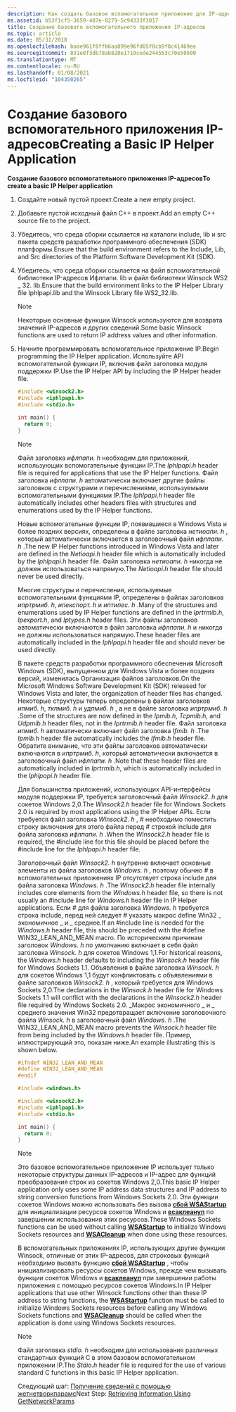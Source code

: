 ```yaml
---
description: Как создать базовое вспомогательное приложение для IP-адресов.
ms.assetid: b53f1cf5-3659-407e-8279-5c94333f3017
title: Создание базового вспомогательного приложения IP-адресов
ms.topic: article
ms.date: 05/31/2018
ms.openlocfilehash: baae961f8ffb6aa899e96fd05f0cb9f0c41469ee
ms.sourcegitcommit: 831e8f3db78ab820e1710cede244553c70e50500
ms.translationtype: MT
ms.contentlocale: ru-RU
ms.lasthandoff: 01/08/2021
ms.locfileid: "104350265"
---
```

# <a name="creating-a-basic-ip-helper-application"></a><span data-ttu-id="00fcc-103">Создание базового вспомогательного приложения IP-адресов</span><span class="sxs-lookup"><span data-stu-id="00fcc-103">Creating a Basic IP Helper Application</span></span>

<span data-ttu-id="00fcc-104">**Создание базового вспомогательного приложения IP-адресов**</span><span class="sxs-lookup"><span data-stu-id="00fcc-104">**To create a basic IP Helper application**</span></span>

1.  <span data-ttu-id="00fcc-105">Создайте новый пустой проект.</span><span class="sxs-lookup"><span data-stu-id="00fcc-105">Create a new empty project.</span></span>
2.  <span data-ttu-id="00fcc-106">Добавьте пустой исходный файл C++ в проект.</span><span class="sxs-lookup"><span data-stu-id="00fcc-106">Add an empty C++ source file to the project.</span></span>
3.  <span data-ttu-id="00fcc-107">Убедитесь, что среда сборки ссылается на каталоги include, lib и src пакета средств разработки программного обеспечения (SDK) платформы.</span><span class="sxs-lookup"><span data-stu-id="00fcc-107">Ensure that the build environment refers to the Include, Lib, and Src directories of the Platform Software Development Kit (SDK).</span></span>
4.  <span data-ttu-id="00fcc-108">Убедитесь, что среда сборки ссылается на файл вспомогательной библиотеки IP-адресов Ифлпапи. lib и файл библиотеки Winsock WS2 \_ 32. lib.</span><span class="sxs-lookup"><span data-stu-id="00fcc-108">Ensure that the build environment links to the IP Helper Library file Iphlpapi.lib and the Winsock Library file WS2\_32.lib.</span></span>
    > [!Note]  
    > <span data-ttu-id="00fcc-109">Некоторые основные функции Winsock используются для возврата значений IP-адресов и других сведений.</span><span class="sxs-lookup"><span data-stu-id="00fcc-109">Some basic Winsock functions are used to return IP address values and other information.</span></span>

     

5.  <span data-ttu-id="00fcc-110">Начните программировать вспомогательное приложение IP.</span><span class="sxs-lookup"><span data-stu-id="00fcc-110">Begin programming the IP Helper application.</span></span> <span data-ttu-id="00fcc-111">Используйте API вспомогательной функции IP, включив файл заголовка модуля поддержки IP.</span><span class="sxs-lookup"><span data-stu-id="00fcc-111">Use the IP Helper API by including the IP Helper header file.</span></span>

    ```C++
    #include <winsock2.h>
    #include <iphlpapi.h>
    #include <stdio.h>

    int main() {
      return 0;
    }
    
    ```

    

    > [!Note]
    >
    > <span data-ttu-id="00fcc-112">Файл заголовка *ифлпапи. h* необходим для приложений, использующих вспомогательные функции IP.</span><span class="sxs-lookup"><span data-stu-id="00fcc-112">The *Iphlpapi.h* header file is required for applications that use the IP Helper functions.</span></span> <span data-ttu-id="00fcc-113">Файл заголовка *ифлпапи. h* автоматически включает другие файлы заголовков с структурами и перечислениями, используемыми вспомогательными функциями IP.</span><span class="sxs-lookup"><span data-stu-id="00fcc-113">The *Iphlpapi.h* header file automatically includes other headers files with structures and enumerations used by the IP Helper functions.</span></span>
    >
    > <span data-ttu-id="00fcc-114">Новые вспомогательные функции IP, появившиеся в Windows Vista и более поздних версиях, определены в файле заголовка *нетиоапи. h* , который автоматически включается в заголовочный файл *ифлпапи. h* .</span><span class="sxs-lookup"><span data-stu-id="00fcc-114">The new IP Helper functions introduced in Windows Vista and later are defined in the *Netioapi.h* header file which is automatically included by the *Iphlpapi.h* header file.</span></span> <span data-ttu-id="00fcc-115">Файл заголовка *нетиоапи. h* никогда не должен использоваться напрямую.</span><span class="sxs-lookup"><span data-stu-id="00fcc-115">The *Netioapi.h* header file should never be used directly.</span></span>
    >
    > <span data-ttu-id="00fcc-116">Многие структуры и перечисления, используемые вспомогательными функциями IP, определены в файлах заголовков *ипртрмиб. h*, *ипекспорт. h* и *иптипес. h* .</span><span class="sxs-lookup"><span data-stu-id="00fcc-116">Many of the structures and enumerations used by IP Helper functions are defined in the *Iprtrmib.h*, *Ipexport.h*, and *Iptypes.h* header files.</span></span> <span data-ttu-id="00fcc-117">Эти файлы заголовков автоматически включаются в файл заголовка *ифлпапи. h* и никогда не должны использоваться напрямую.</span><span class="sxs-lookup"><span data-stu-id="00fcc-117">These header files are automatically included in the *Iphlpapi.h* header file and should never be used directly.</span></span>
    >
    > <span data-ttu-id="00fcc-118">В пакете средств разработки программного обеспечения Microsoft Windows (SDK), выпущенном для Windows Vista и более поздних версий, изменилась Организация файлов заголовков.</span><span class="sxs-lookup"><span data-stu-id="00fcc-118">On the Microsoft Windows Software Development Kit (SDK) released for Windows Vista and later, the organization of header files has changed.</span></span> <span data-ttu-id="00fcc-119">Некоторые структуры теперь определены в файлах заголовков *ипмиб. h*, *ткпмиб. h* и *удпмиб. h* , а не в файле заголовка *ипртрмиб. h* .</span><span class="sxs-lookup"><span data-stu-id="00fcc-119">Some of the structures are now defined in the *Ipmib.h*, *Tcpmib.h*, and *Udpmib.h* header files, not in the *Iprtrmib.h* header file.</span></span> <span data-ttu-id="00fcc-120">Файл заголовка *ипмиб. h* автоматически включает файл заголовка *Ifmib. h* .</span><span class="sxs-lookup"><span data-stu-id="00fcc-120">The *Ipmib.h* header file automatically includes the *Ifmib.h* header file.</span></span> <span data-ttu-id="00fcc-121">Обратите внимание, что эти файлы заголовков автоматически включаются в *ипртрмиб. h*, который автоматически включается в заголовочный файл *ифлпапи. h* .</span><span class="sxs-lookup"><span data-stu-id="00fcc-121">Note that these header files are automatically included in *Iprtrmib.h*, which is automatically included in the *Iphlpapi.h* header file.</span></span>
    >
    > <span data-ttu-id="00fcc-122">Для большинства приложений, использующих API-интерфейсы модуля поддержки IP, требуется заголовочный файл *Winsock2. h* для сокетов Windows 2,0.</span><span class="sxs-lookup"><span data-stu-id="00fcc-122">The *Winsock2.h* header file for Windows Sockets 2.0 is required by most applications using the IP Helper APIs.</span></span> <span data-ttu-id="00fcc-123">Если требуется файл заголовка *Winsock2. h* , \# необходимо поместить строку включения для этого файла перед \# строкой include для файла заголовка *ифлпапи. h* .</span><span class="sxs-lookup"><span data-stu-id="00fcc-123">When the *Winsock2.h* header file is required, the \#include line for this file should be placed before the \#include line for the *Iphlpapi.h* header file.</span></span>
    >
    > <span data-ttu-id="00fcc-124">Заголовочный файл *Winsock2. h* внутренне включает основные элементы из файла заголовков *Windows. h* , поэтому обычно \# в вспомогательных приложениях IP отсутствует строка include для файла заголовка *Windows. h* .</span><span class="sxs-lookup"><span data-stu-id="00fcc-124">The *Winsock2.h* header file internally includes core elements from the *Windows.h* header file, so there is not usually an \#include line for *Windows.h* header file in IP Helper applications.</span></span> <span data-ttu-id="00fcc-125">Если \# для файла заголовка *Windows. h* требуется строка include, перед ней следует \# указать макрос define Win32 \_ экономичное \_ и \_ среднее.</span><span class="sxs-lookup"><span data-stu-id="00fcc-125">If an \#include line is needed for the *Windows.h* header file, this should be preceded with the \#define WIN32\_LEAN\_AND\_MEAN macro.</span></span> <span data-ttu-id="00fcc-126">По историческим причинам заголовок *Windows. h* по умолчанию включает в себя файл заголовка *Winsock. h* для сокетов Windows 1,1.</span><span class="sxs-lookup"><span data-stu-id="00fcc-126">For historical reasons, the *Windows.h* header defaults to including the *Winsock.h* header file for Windows Sockets 1.1.</span></span> <span data-ttu-id="00fcc-127">Объявления в файле заголовка *Winsock. h* для сокетов Windows 1,1 будут конфликтовать с объявлениями в файле заголовков *Winsock2. h* , который требуется для Windows Sockets 2,0.</span><span class="sxs-lookup"><span data-stu-id="00fcc-127">The declarations in the *Winsock.h* header file for Windows Sockets 1.1 will conflict with the declarations in the *Winsock2.h* header file required by Windows Sockets 2.0.</span></span> <span data-ttu-id="00fcc-128">\_Макрос экономичного \_ и \_ среднего значения Win32 предотвращает включение заголовочного файла *Winsock. h* в заголовочный файл *Windows. h* .</span><span class="sxs-lookup"><span data-stu-id="00fcc-128">The WIN32\_LEAN\_AND\_MEAN macro prevents the *Winsock.h* header file from being included by the *Windows.h* header file.</span></span> <span data-ttu-id="00fcc-129">Пример, иллюстрирующий это, показан ниже.</span><span class="sxs-lookup"><span data-stu-id="00fcc-129">An example illustrating this is shown below.</span></span>

     

    ```C++
    #ifndef WIN32_LEAN_AND_MEAN
    #define WIN32_LEAN_AND_MEAN
    #endif

    #include <windows.h>

    #include <winsock2.h>
    #include <iphlpapi.h>
    #include <stdio.h>

    int main() {
      return 0;
    }
    
    ```

    

    > [!Note]
    >
    > <span data-ttu-id="00fcc-130">Это базовое вспомогательное приложение IP использует только некоторые структуры данных IP-адресов и IP-адрес для функций преобразования строк из сокетов Windows 2,0.</span><span class="sxs-lookup"><span data-stu-id="00fcc-130">This basic IP Helper application only uses some IP address data structures and IP address to string conversion functions from Windows Sockets 2.0.</span></span> <span data-ttu-id="00fcc-131">Эти функции сокетов Windows можно использовать без вызова [**сбой WSAStartup**](/windows/desktop/api/winsock/nf-winsock-wsastartup) для инициализации ресурсов сокетов Windows и [**всаклеануп**](/windows/desktop/api/winsock/nf-winsock-wsacleanup) по завершении использования этих ресурсов.</span><span class="sxs-lookup"><span data-stu-id="00fcc-131">These Windows Sockets functions can be used without calling [**WSAStartup**](/windows/desktop/api/winsock/nf-winsock-wsastartup) to initialize Windows Sockets resources and [**WSACleanup**](/windows/desktop/api/winsock/nf-winsock-wsacleanup) when done using these resources.</span></span>
    >
    > <span data-ttu-id="00fcc-132">В вспомогательных приложениях IP, использующих другие функции Winsock, отличные от этих IP-адресов, для строковых функций необходимо вызвать функцию [**сбой WSAStartup**](/windows/desktop/api/winsock/nf-winsock-wsastartup) , чтобы инициализировать ресурсы сокетов Windows, прежде чем вызывать функции сокетов Windows и [**всаклеануп**](/windows/desktop/api/winsock/nf-winsock-wsacleanup) при завершении работы приложения с помощью ресурсов сокетов Windows.</span><span class="sxs-lookup"><span data-stu-id="00fcc-132">In IP Helper applications that use other Winsock functions other than these IP address to string functions, the [**WSAStartup**](/windows/desktop/api/winsock/nf-winsock-wsastartup) function must be called to initialize Windows Sockets resources before calling any Windows Sockets functions and [**WSACleanup**](/windows/desktop/api/winsock/nf-winsock-wsacleanup) should be called when the application is done using Windows Sockets resources.</span></span>

     

    > [!Note]
    >
    > <span data-ttu-id="00fcc-133">Файл заголовка *stdio. h* необходим для использования различных стандартных функций C в этом базовом вспомогательном приложении IP.</span><span class="sxs-lookup"><span data-stu-id="00fcc-133">The *Stdio.h* header file is required for the use of various standard C functions in this basic IP Helper application.</span></span>

     

    <span data-ttu-id="00fcc-134">Следующий шаг: [Получение сведений с помощью жетнетворкпарамс](retrieving-information-using-getnetworkparams.md)</span><span class="sxs-lookup"><span data-stu-id="00fcc-134">Next Step: [Retrieving Information Using GetNetworkParams](retrieving-information-using-getnetworkparams.md)</span></span>

 

 
